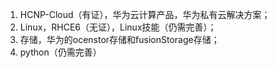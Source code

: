 1. HCNP-Cloud（有证），华为云计算产品，华为私有云解决方案；
2. Linux，RHCE6（无证），Linux技能（仍需完善）；
3. 存储，华为的ocenstor存储和fusionStorage存储；
4. python（仍需完善）